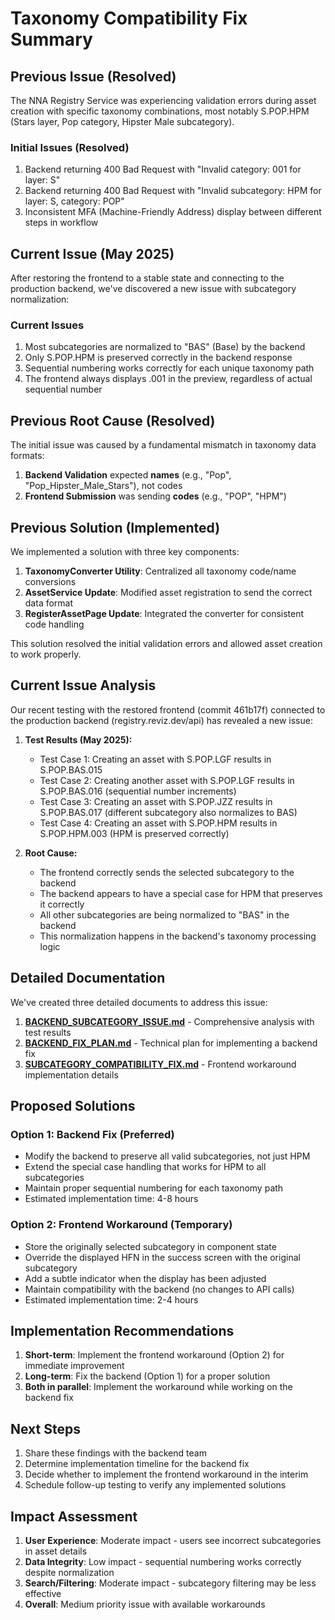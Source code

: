 # Taxonomy Compatibility Fix Summary

## Previous Issue (Resolved)

The NNA Registry Service was experiencing validation errors during asset creation with specific taxonomy combinations, most notably S.POP.HPM (Stars layer, Pop category, Hipster Male subcategory).

### Initial Issues (Resolved)
1. Backend returning 400 Bad Request with "Invalid category: 001 for layer: S"
2. Backend returning 400 Bad Request with "Invalid subcategory: HPM for layer: S, category: POP"
3. Inconsistent MFA (Machine-Friendly Address) display between different steps in workflow

## Current Issue (May 2025)

After restoring the frontend to a stable state and connecting to the production backend, we've discovered a new issue with subcategory normalization:

### Current Issues
1. Most subcategories are normalized to "BAS" (Base) by the backend
2. Only S.POP.HPM is preserved correctly in the backend response
3. Sequential numbering works correctly for each unique taxonomy path
4. The frontend always displays .001 in the preview, regardless of actual sequential number

## Previous Root Cause (Resolved)

The initial issue was caused by a fundamental mismatch in taxonomy data formats:

1. **Backend Validation** expected **names** (e.g., "Pop", "Pop_Hipster_Male_Stars"), not codes
2. **Frontend Submission** was sending **codes** (e.g., "POP", "HPM")

## Previous Solution (Implemented)

We implemented a solution with three key components:

1. **TaxonomyConverter Utility**: Centralized all taxonomy code/name conversions
2. **AssetService Update**: Modified asset registration to send the correct data format
3. **RegisterAssetPage Update**: Integrated the converter for consistent code handling

This solution resolved the initial validation errors and allowed asset creation to work properly.

## Current Issue Analysis

Our recent testing with the restored frontend (commit 461b17f) connected to the production backend (registry.reviz.dev/api) has revealed a new issue:

1. **Test Results (May 2025):**
   - Test Case 1: Creating an asset with S.POP.LGF results in S.POP.BAS.015
   - Test Case 2: Creating another asset with S.POP.LGF results in S.POP.BAS.016 (sequential number increments)
   - Test Case 3: Creating an asset with S.POP.JZZ results in S.POP.BAS.017 (different subcategory also normalizes to BAS)
   - Test Case 4: Creating an asset with S.POP.HPM results in S.POP.HPM.003 (HPM is preserved correctly)

2. **Root Cause:**
   - The frontend correctly sends the selected subcategory to the backend
   - The backend appears to have a special case for HPM that preserves it correctly
   - All other subcategories are being normalized to "BAS" in the backend
   - This normalization happens in the backend's taxonomy processing logic

## Detailed Documentation

We've created three detailed documents to address this issue:

1. [**BACKEND_SUBCATEGORY_ISSUE.md**](./BACKEND_SUBCATEGORY_ISSUE.md) - Comprehensive analysis with test results
2. [**BACKEND_FIX_PLAN.md**](./BACKEND_FIX_PLAN.md) - Technical plan for implementing a backend fix
3. [**SUBCATEGORY_COMPATIBILITY_FIX.md**](./SUBCATEGORY_COMPATIBILITY_FIX.md) - Frontend workaround implementation details

## Proposed Solutions

### Option 1: Backend Fix (Preferred)
- Modify the backend to preserve all valid subcategories, not just HPM
- Extend the special case handling that works for HPM to all subcategories
- Maintain proper sequential numbering for each taxonomy path
- Estimated implementation time: 4-8 hours

### Option 2: Frontend Workaround (Temporary)
- Store the originally selected subcategory in component state
- Override the displayed HFN in the success screen with the original subcategory
- Add a subtle indicator when the display has been adjusted
- Maintain compatibility with the backend (no changes to API calls)
- Estimated implementation time: 2-4 hours

## Implementation Recommendations

1. **Short-term**: Implement the frontend workaround (Option 2) for immediate improvement
2. **Long-term**: Fix the backend (Option 1) for a proper solution
3. **Both in parallel**: Implement the workaround while working on the backend fix

## Next Steps

1. Share these findings with the backend team
2. Determine implementation timeline for the backend fix
3. Decide whether to implement the frontend workaround in the interim
4. Schedule follow-up testing to verify any implemented solutions

## Impact Assessment

1. **User Experience**: Moderate impact - users see incorrect subcategories in asset details
2. **Data Integrity**: Low impact - sequential numbering works correctly despite normalization
3. **Search/Filtering**: Moderate impact - subcategory filtering may be less effective
4. **Overall**: Medium priority issue with available workarounds